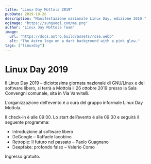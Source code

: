 ```yaml
---
title: "Linux Day Mottola 2019"
pubDate: 2019-10-26
description: "Manifestazione nazionale Linux Day, edizione 2019."
ogImage: "https://sunguoqi.com/me.png"
author: "Linux Day Mottola Team"
image:
  url: "https://docs.astro.build/assets/rose.webp"
  alt: "The Astro logo on a dark background with a pink glow."
tags: ["linuxday"]
---
```


# Linux Day 2019

Il Linux Day 2019 – diciottesima giornata nazionale di GNU/Linux e del software libero, si terrà a Mottola il 26 ottobre 2019 presso la Sala Convengni comunale, sita in Via Vanvitelli.

L’organizzazione dell’evento é a cura del gruppo informale Linux Day Mottola.

Il check-in è alle 09:00. Lo start dell’evento é alle 09:30 e seguirá il seguente programma:

- Introduzione al software libero
- DeGoogle – Raffaele Iacobino
- Retropie: Il futuro nel passato – Paolo Guagnano
- Deepfake: profondo falso – Valerio Como

Ingresso gratuito.